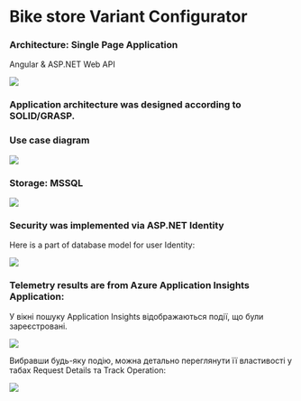 # Bike store Variant Configurator

### Architecture: Single Page Application
Angular		                 &	                	ASP.NET Web API

![](https://github.com/Bohdan20/BookStore/blob/master/Images/SPA.PNG)

### Application architecture was designed according to SOLID/GRASP.
### Use case diagram
![](https://github.com/Bohdan20/BookStore/blob/master/Images/usecase_diagram.png)

### Storage: MSSQL

![](https://github.com/Bohdan20/BookStore/blob/master/Images/dbDiagram.png)

### Security was implemented via ASP.NET Identity
Here is a part of database model for user Identity:

![](https://github.com/Bohdan20/BookStore/blob/master/Images/IdentityModel.PNG)

### Telemetry results are from Azure Application Insights Application:
У вікні пошуку Application Insights відображаються події, що були зареєстровані.

![](https://github.com/Bohdan20/BookStore/blob/master/Images/general.PNG)

Вибравши будь-яку подію, можна детально переглянути її властивості у табах Request Details та Track Operation:

![](https://github.com/Bohdan20/BookStore/blob/master/Images/trackOperation.PNG)
